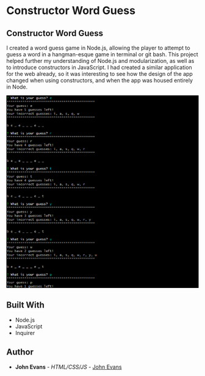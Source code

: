 # Constructor Word Guess
 
## Constructor Word Guess
I created a word guess game in Node.js, allowing the player to attempt to guess a word in a hangman-esque game in terminal or git bash. This project helped further my understanding of Node.js and modularization, as well as to introduce constructors in JavaScript. I had created a similar application for the web already, so it was interesting to see how the design of the app changed when using constructors, and when the app was housed entirely in Node.
 
![](images/wordguess.png)

## Built With
* Node.js
* JavaScript
* Inquirer
 
## Author
* **John Evans** - *HTML/CSS/JS* - [John Evans](https://github.com/evanjo03)
